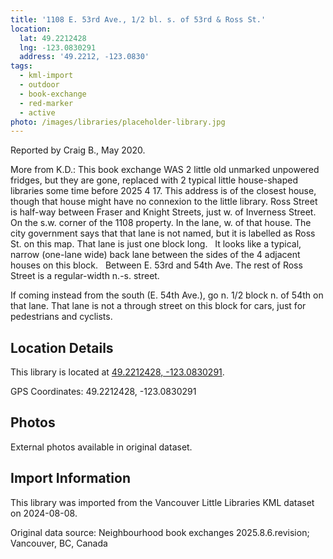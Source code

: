 ```yaml
---
title: '1108 E. 53rd Ave., 1/2 bl. s. of 53rd & Ross St.'
location:
  lat: 49.2212428
  lng: -123.0830291
  address: '49.2212, -123.0830'
tags:
  - kml-import
  - outdoor
  - book-exchange
  - red-marker
  - active
photo: /images/libraries/placeholder-library.jpg
---
```

Reported by Craig B., May 2020.

More from K.D.:
This book exchange WAS 2 little old unmarked unpowered fridges, but they are gone, replaced with 2 typical little house-shaped libraries some time before 2025 4 17.
This address is of the closest house, though that house might have no connexion to the little library.
Ross Street is half-way between Fraser and Knight Streets, just w. of Inverness Street.
On the s.w. corner of the 1108 property.
In the lane, w. of that house.
The city government says that that lane is not named, but it is labelled as Ross St. on this map. 
That lane is just one block long.  
It looks like a typical, narrow (one-lane wide) back lane between the sides of the 4 adjacent houses on this block.  
Between E. 53rd and 54th Ave.
The rest of Ross Street is a regular-width n.-s. street.  

If coming instead from the south (E. 54th Ave.), go n. 1/2 block n. of 54th on that lane.
That lane is not a through street on this block for cars, just for pedestrians and cyclists.

## Location Details

This library is located at [49.2212428, -123.0830291](https://www.google.com/maps?q=49.2212428,-123.0830291).

GPS Coordinates: 49.2212428, -123.0830291

## Photos

External photos available in original dataset.

## Import Information

This library was imported from the Vancouver Little Libraries KML dataset on 2024-08-08.

Original data source: Neighbourhood book exchanges 2025.8.6.revision; Vancouver, BC, Canada

